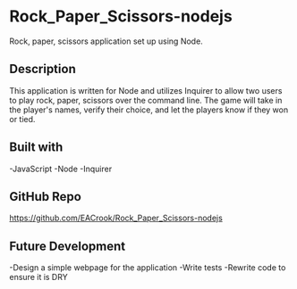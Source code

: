 ﻿# Rock_Paper_Scissors-nodejs
Rock, paper, scissors application set up using Node.

## Description
This application is written for Node and utilizes Inquirer to allow two users to play rock, paper, scissors over the command line. The game will take in the player's names, verify their choice, and let the players know if they won or tied.

## Built with
-JavaScript
-Node
-Inquirer

## GitHub Repo
https://github.com/EACrook/Rock_Paper_Scissors-nodejs

## Future Development
-Design a simple webpage for the application
-Write tests
-Rewrite code to ensure it is DRY

